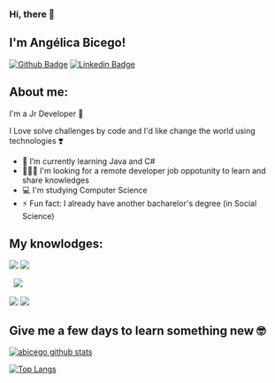 ### Hi, there 👋

## I'm Angélica Bicego!
[![Github Badge](https://img.shields.io/badge/-Github-000?style=flat-square&logo=Github&logoColor=white&link=https://github.com/abicego)](https://github.com/abicego)
[![Linkedin Badge](https://img.shields.io/badge/-LinkedIn-blue?style=flat-square&logo=Linkedin&logoColor=white&link=https://www.linkedin.com/in/angelicabicego/)](https://www.linkedin.com/in/angelicabicego/)


## About me:

I'm a Jr Developer 🚀

I Love solve challenges by code and I'd like change the world using technologies ❣️

- 🌱 I’m currently learning Java and C#
- 🧑‍🤝‍🧑 I'm looking for a remote developer job oppotunity to learn and share knowledges
- 💻 I'm studying Computer Science
- ⚡ Fun fact: I already have another bacharelor's degree (in Social Science)
 
## My knowlodges:

<img src="https://img.shields.io/badge/Java-ED8B00?style=for-the-badge&logo=java&logoColor=white"/> <img src="https://img.shields.io/badge/Python-3776AB?style=for-the-badge&logo=python&logoColor=white"/> 

<img scr="https://img.shields.io/badge/HTML5-E34F26?style=for-the-badge&logo=html5&logoColor=white"/> <img scr="https://img.shields.io/badge/CSS3-1572B6?style=for-the-badge&logo=css3&logoColor=white"/> <img src="https://img.shields.io/badge/javascript%20-%23323330.svg?&style=for-the-badge&logo=javascript&logoColor=%23F7DF1E"/>

<img src="https://img.shields.io/badge/git%20-F05032.svg?&style=for-the-badge&logo=git&logoColor=white"/> <img src="https://img.shields.io/badge/github%20-%23121011.svg?&style=for-the-badge&logo=github&logoColor=white"/>


## Give me a few days to learn something new 🤓

[![abicego github stats](https://github-readme-stats.vercel.app/api?username=abicego&show_icons=true&title_color=fff&icon_color=37aaff&text_color=f8f8f2&bg_color=171c24&count_private=true)](https://github.com/abicego)

[![Top Langs](https://github-readme-stats.vercel.app/api/top-langs/?username=abicego&layout=compact&title_color=fff&text_color=f8f8f2&hide=java&bg_color=171c24)](https://github.com/abicego)
